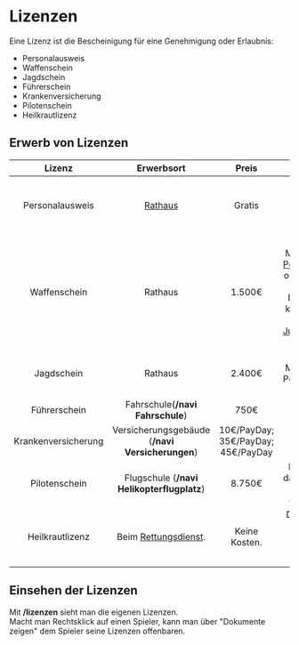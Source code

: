 # Lizenzen 
Eine Lizenz ist die Bescheinigung für eine Genehmigung oder Erlaubnis:

* Personalausweis
* Waffenschein
* Jagdschein
* Führerschein
* Krankenversicherung
* Pilotenschein
* Heilkrautlizenz

## Erwerb von Lizenzen

| Lizenz              | Erwerbsort                              | Preis                              | Info                                                                                                    |
|:-------------------:|:---------------------------------------:|:----------------------------------:|:-------------------------------------------------------------------------------------------------------:|
| Personalausweis     | [Rathaus](../../pages/orte/rathaus.md)                            | Gratis                             | Kann nur einmal erstellt werden. Danach muss erst ein [Charaktertod](../../pages/krankheiten/gesundheit.md) erfolgen. |
| Waffenschein        | Rathaus                              | 1.500€                             | Kann bei Missbrauch von der [Polizei](../../pages/fraktionen/polizei.md) abgenommen oder beschlagnahmt werden. Bei Beschlagnahmung kann dieser für 20€ bei der [Justizvollzugsanstalt](../../pages/orte/jva.md) abgeholt werden. |
| Jagdschein          | Rathaus                              | 2.400€                             | Kann bei Missbrauch von der Polizei abgenommen werden.                                                  |
| Führerschein        | Fahrschule(**/navi Fahrschule**)                              | 750€                               |                                                                                                         |
| Krankenversicherung | Versicherungsgebäude (**/navi Versicherungen**) | 10€/PayDay;<br> 35€/PayDay;<br> 45€/PayDay | NPC Antonia mit Rechtsklick anklicken.                                                                  |
| Pilotenschein       | Flugschule (**/navi Helikopterflugplatz**)              | 8.750€                             | Bei Verstoß gegen das Serverregelwerk kann der Schein entzogen werden.                                |
| Heilkrautlizenz | Beim [Rettungsdienst](../../pages/fraktionen/rettungsdienst.md). | Keine Kosten. | Die Lizenz gilt für 2 Wochen und man darf 10 Gram Heilkraut bei sich führen. |

## Einsehen der Lizenzen

Mit **/lizenzen** sieht man die eigenen Lizenzen.  
Macht man Rechtsklick auf einen Spieler, kann man über "Dokumente zeigen" dem Spieler seine Lizenzen offenbaren.
